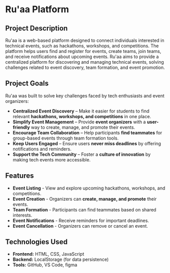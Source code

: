# Ru'aa Platform

## Project Description  
Ru'aa is a web-based platform designed to connect individuals interested in technical events, such as hackathons, workshops, and competitions. The platform helps users find and register for events, create teams, join teams, and receive notifications about upcoming events. Ru'aa aims to provide a centralized platform for discovering and managing technical events, solving challenges related to event discovery, team formation, and event promotion.

## Project Goals  

Ru'aa was built to solve key challenges faced by tech enthusiasts and event organizers:  

- **Centralized Event Discovery** – Make it easier for students to find relevant **hackathons, workshops, and competitions** in one place.  
- **Simplify Event Management** – Provide **event organizers** with a **user-friendly** way to create, manage, and promote their events.  
- **Encourage Team Collaboration** – Help participants **find teammates** for group-based events through team formation tools.  
- **Keep Users Engaged** – Ensure users **never miss deadlines** by offering notifications and reminders.  
- **Support the Tech Community** – Foster a **culture of innovation** by making tech events more accessible.

## Features  
- **Event Listing** - View and explore upcoming hackathons, workshops, and competitions.  
- **Event Creation** - Organizers can **create, manage, and promote** their events.  
- **Team Formation** - Participants can find teammates based on shared interests.  
- **Event Notifications** - Receive reminders for important deadlines.  
- **Event Cancellation** - Organizers can remove or cancel an event.  

## Technologies Used  
- **Frontend:** HTML, CSS, JavaScript  
- **Backend:** LocalStorage (for data persistence)  
- **Tools:** GitHub, VS Code, figma

